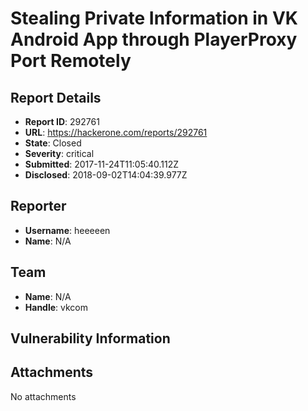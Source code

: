 # Stealing Private Information in VK Android App through PlayerProxy Port Remotely

## Report Details
- **Report ID**: 292761
- **URL**: https://hackerone.com/reports/292761
- **State**: Closed
- **Severity**: critical
- **Submitted**: 2017-11-24T11:05:40.112Z
- **Disclosed**: 2018-09-02T14:04:39.977Z

## Reporter
- **Username**: heeeeen
- **Name**: N/A

## Team
- **Name**: N/A
- **Handle**: vkcom

## Vulnerability Information


## Attachments
No attachments
